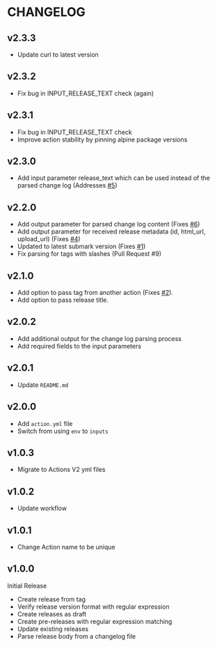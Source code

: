 # CHANGELOG

## v2.3.3

- Update curl to latest version

## v2.3.2

- Fix bug in INPUT_RELEASE_TEXT check (again)

## v2.3.1

- Fix bug in INPUT_RELEASE_TEXT check
- Improve action stability by pinning alpine package versions

## v2.3.0

- Add input parameter release_text which can be used instead of the parsed change log (Addresses [#5](https://github.com/Roang-zero1/github-create-release-action/issues/5))

## v2.2.0

- Add output parameter for parsed change log content (Fixes [#6](https://github.com/Roang-zero1/github-create-release-action/issues/6))
- Add output parameter for received release metadata (id, html_url, upload_url) (Fixes [#4](https://github.com/Roang-zero1/github-create-release-action/issues/4))
- Updated to latest submark version (Fixes [#1](https://github.com/Roang-zero1/github-create-release-action/issues/1))
- Fix parsing for tags with slashes (Pull Request #9)

## v2.1.0

- Add option to pass tag from another action (Fixes [#2](https://github.com/Roang-zero1/github-create-release-action/issues/2)).
- Add option to pass release title.

## v2.0.2

- Add additional output for the change log parsing process
- Add required fields to the input parameters

## v2.0.1

- Update `README.md`

## v2.0.0

- Add `action.yml` file
- Switch from using `env` to `inputs`

## v1.0.3

- Migrate to Actions V2 yml files

## v1.0.2

- Update workflow

## v1.0.1

- Change Action name to be unique

## v1.0.0

Initial Release

- Create release from tag
- Verify release version format with regular expression
- Create releases as draft
- Create pre-releases with regular expression matching
- Update existing releases
- Parse release body from a changelog file
